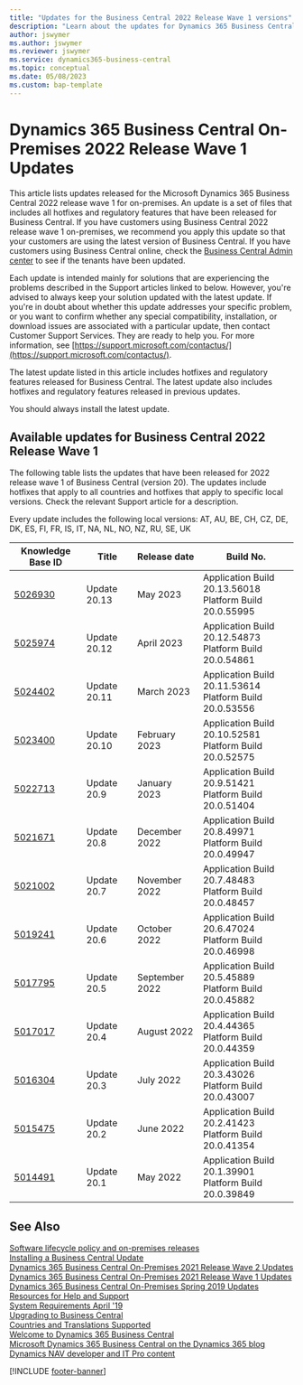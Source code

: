 ```yaml
---
title: "Updates for the Business Central 2022 Release Wave 1 versions"
description: "Learn about the updates for Dynamics 365 Business Central 2022 Release Wave 1 on-premises deployments."
author: jswymer
ms.author: jswymer
ms.reviewer: jswymer
ms.service: dynamics365-business-central
ms.topic: conceptual
ms.date: 05/08/2023
ms.custom: bap-template
---
```


# Dynamics 365 Business Central On-Premises 2022 Release Wave 1 Updates

This article lists updates released for the Microsoft Dynamics 365 Business Central 2022 release wave 1 for on-premises. An update is a set of files that includes all hotfixes and regulatory features that have been released for Business Central. If you have customers using Business Central 2022 release wave 1 on-premises, we recommend you apply this update so that your customers are using the latest version of Business Central. If you have customers using Business Central online, check the [Business Central Admin center](../administration/tenant-admin-center.md) to see if the tenants have been updated.  

Each update is intended mainly for solutions that are experiencing the problems described in the Support articles linked to below. However, you're advised to always keep your solution updated with the latest update. If you're in doubt about whether this update addresses your specific problem, or you want to confirm whether any special compatibility, installation, or download issues are associated with a particular update, then contact Customer Support Services. They are ready to help you. For more information, see [https://support.microsoft.com/contactus/](https://support.microsoft.com/contactus/).

The latest update listed in this article includes hotfixes and regulatory features released for Business Central. The latest update also includes hotfixes and regulatory features released in previous updates.  

You should always install the latest update.

## Available updates for Business Central 2022 Release Wave 1

The following table lists the updates that have been released for 2022 release wave 1 of Business Central (version 20). The updates include hotfixes that apply to all countries and hotfixes that apply to specific local versions. Check the relevant Support article for a description.

Every update includes the following local versions: AT, AU, BE, CH, CZ, DE, DK, ES, FI, FR, IS, IT, NA, NL, NO, NZ, RU, SE, UK

|Knowledge Base ID                                           |Title                |Release date  |Build No. |
|------------------------------------------------------------|---------------------|--------------|----------|
|[5026930](https://support.microsoft.com/help/5026930) |Update 20.13| May 2023|Application Build 20.13.56018</br>Platform Build 20.0.55995|
|[5025974](https://support.microsoft.com/help/5025974) |Update 20.12| April 2023|Application Build 20.12.54873</br>Platform Build 20.0.54861|
|[5024402](https://support.microsoft.com/help/5024402) |Update 20.11| March 2023|Application Build 20.11.53614</br>Platform Build 20.0.53556|
|[5023400](https://support.microsoft.com/help/5023400)|Update 20.10 |February 2023 |Application Build 20.10.52581</br>Platform Build 20.0.52575|
|[5022713](https://support.microsoft.com/help/5022713)|Update 20.9 |January 2023 |Application Build 20.9.51421</br>Platform Build 20.0.51404|
|[5021671](https://support.microsoft.com/help/5021671)|Update 20.8 |December 2022 |Application Build 20.8.49971</br>Platform Build 20.0.49947  |
|[5021002](https://support.microsoft.com/help/5021002)|Update 20.7 |November 2022 |Application Build 20.7.48483</br>Platform Build 20.0.48457  |
|[5019241](https://support.microsoft.com/help/5019241)|Update 20.6 |October 2022 |Application Build 20.6.47024</br>Platform Build 20.0.46998  |
|[5017795](https://support.microsoft.com/help/5017795)|Update 20.5 |September 2022 |Application Build 20.5.45889</br>Platform Build 20.0.45882  |
|[5017017](https://support.microsoft.com/help/5017017)|Update 20.4 |August 2022 |Application Build 20.4.44365</br>Platform Build 20.0.44359  |
|[5016304](https://support.microsoft.com/help/5016304)|Update 20.3 |July 2022 |Application Build 20.3.43026</br>Platform Build 20.0.43007  |
|[5015475](https://support.microsoft.com/help/5015475)|Update 20.2 |June 2022 |Application Build 20.2.41423</br>Platform Build 20.0.41354  |
|[5014491](https://support.microsoft.com/help/5014491) |Update 20.1 |May 2022 |Application Build 20.1.39901</br>Platform Build 20.0.39849 |

## See Also

[Software lifecycle policy and on-premises releases](../terms/lifecycle-policy-on-premises.md)  
[Installing a Business Central Update](../upgrade/upgrading-cumulative-update-v20.md)  
[Dynamics 365 Business Central On-Premises 2021 Release Wave 2 Updates](update-versions-19.md)  
[Dynamics 365 Business Central On-Premises 2021 Release Wave 1 Updates](update-versions-18.md)  
[Dynamics 365 Business Central On-Premises Spring 2019 Updates](update-versions-14.md)  
[Resources for Help and Support](../help-and-support.md)  
[System Requirements April '19](system-requirements-business-central-v20.md)  
[Upgrading to Business Central](../upgrade/upgrading-to-business-central.md)  
[Countries and Translations Supported](../compliance/apptest-countries-and-translations.md)  
[Welcome to Dynamics 365 Business Central](/dynamics365/business-central/index)  
[Microsoft Dynamics 365 Business Central on the Dynamics 365 blog](https://cloudblogs.microsoft.com/dynamics365/it/product/business-central/)  
[Dynamics NAV developer and IT Pro content](/dynamics-nav/index)

[!INCLUDE [footer-banner](../includes/footer-banner.md)]
